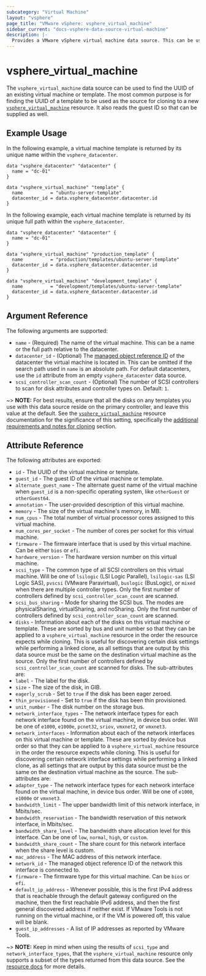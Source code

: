 ```yaml
---
subcategory: "Virtual Machine"
layout: "vsphere"
page_title: "VMware vSphere: vsphere_virtual_machine"
sidebar_current: "docs-vsphere-data-source-virtual-machine"
description: |-
  Provides a VMware vSphere virtual machine data source. This can be used to return data from a virtual machine or template.
---
```


# vsphere\_virtual\_machine

The `vsphere_virtual_machine` data source can be used to find the UUID of an
existing virtual machine or template. The most common purpose is for finding
the UUID of a template to be used as the source for cloning to a new
[`vsphere_virtual_machine`][docs-virtual-machine-resource] resource. It also
reads the guest ID so that can be supplied as well.

[docs-virtual-machine-resource]: /docs/providers/vsphere/r/virtual_machine.html

## Example Usage

In the following example, a virtual machine template is returned by its
unique name within the `vsphere_datacenter`.

```hcl
data "vsphere_datacenter" "datacenter" {
  name = "dc-01"
}

data "vsphere_virtual_machine" "template" {
  name          = "ubuntu-server-template"
  datacenter_id = data.vsphere_datacenter.datacenter.id
}
```
In the following example, each virtual machine template is returned by its
unique full path within the `vsphere_datacenter`.

```hcl
data "vsphere_datacenter" "datacenter" {
  name = "dc-01"
}

data "vsphere_virtual_machine" "production_template" {
  name          = "production/templates/ubuntu-server-template"
  datacenter_id = data.vsphere_datacenter.datacenter.id
}

data "vsphere_virtual_machine" "development_template" {
  name          = "development/templates/ubuntu-server-template"
  datacenter_id = data.vsphere_datacenter.datacenter.id
}
```

## Argument Reference

The following arguments are supported:

* `name` - (Required) The name of the virtual machine. This can be a name or
  the full path relative to the datacenter.
* `datacenter_id` - (Optional) The [managed object reference
  ID][docs-about-morefs] of the datacenter the virtual machine is located in.
  This can be omitted if the search path used in `name` is an absolute path.
  For default datacenters, use the `id` attribute from an empty
  `vsphere_datacenter` data source.
* `scsi_controller_scan_count` - (Optional) The number of SCSI controllers to
  scan for disk attributes and controller types on. Default: `1`.

[docs-about-morefs]: /docs/providers/vsphere/index.html#use-of-managed-object-references-by-the-vsphere-provider

~> **NOTE:** For best results, ensure that all the disks on any templates you
use with this data source reside on the primary controller, and leave this
value at the default. See the [`vsphere_virtual_machine`][docs-virtual-machine-resource]
resource documentation for the significance of this setting, specifically the
[additional requirements and notes for cloning][docs-virtual-machine-resource-cloning] 
section.

[docs-virtual-machine-resource-cloning]: /docs/providers/vsphere/r/virtual_machine.html#additional-requirements-and-notes-for-cloning

## Attribute Reference

The following attributes are exported:

* `id` - The UUID of the virtual machine or template.
* `guest_id` - The guest ID of the virtual machine or template.
* `alternate_guest_name` - The alternate guest name of the virtual machine when
`guest_id` is a non-specific operating system, like `otherGuest` or `otherGuest64`.
* `annotation` - The user-provided description of this virtual machine.
* `memory` - The size of the virtual machine's memory, in MB.
* `num_cpus` - The total number of virtual processor cores assigned to this
  virtual machine.
* `num_cores_per_socket` - The number of cores per socket for this virtual machine.
* `firmware` - The firmware interface that is used by this virtual machine. Can be
  either `bios` or `efi`.
* `hardware_version` - The hardware version number on this virtual machine.
* `scsi_type` - The common type of all SCSI controllers on this virtual machine.
  Will be one of `lsilogic` (LSI Logic Parallel), `lsilogic-sas` (LSI Logic
  SAS), `pvscsi` (VMware Paravirtual), `buslogic` (BusLogic), or `mixed` when
  there are multiple controller types. Only the first number of controllers
  defined by `scsi_controller_scan_count` are scanned.
* `scsi_bus_sharing` - Mode for sharing the SCSI bus. The modes are
  physicalSharing, virtualSharing, and noSharing. Only the first number of
  controllers defined by `scsi_controller_scan_count` are scanned.
* `disks` - Information about each of the disks on this virtual machine or
  template. These are sorted by bus and unit number so that they can be applied
  to a `vsphere_virtual_machine` resource in the order the resource expects
  while cloning. This is useful for discovering certain disk settings while
  performing a linked clone, as all settings that are output by this data
  source must be the same on the destination virtual machine as the source.
  Only the first number of controllers defined by `scsi_controller_scan_count`
  are scanned for disks. The sub-attributes are:
 * `label` -  The label for the disk.
 * `size` - The size of the disk, in GIB.
 * `eagerly_scrub` - Set to `true` if the disk has been eager zeroed.
 * `thin_provisioned` - Set to `true` if the disk has been thin provisioned.
 * `unit_number` - The disk number on the storage bus.
* `network_interface_types` - The network interface types for each network
  interface found on the virtual machine, in device bus order. Will be one of
  `e1000`, `e1000e`, `pcnet32`, `sriov`, `vmxnet2`, or `vmxnet3`.
* `network_interfaces` - Information about each of the network interfaces on this 
  virtual machine or template. These are sorted by device bus order so that they 
  can be applied to a `vsphere_virtual_machine` resource in the order the resource 
  expects while cloning. This is useful for discovering certain network interface 
  settings while performing a linked clone, as all settings that are output by this 
  data source must be the same on the destination virtual machine as the source.
  The sub-attributes are:
 * `adapter_type` -  The network interface types for each network interface found 
  on the virtual machine, in device bus order. Will be one of `e1000`, `e1000e` or 
  `vmxnet3`.
 * `bandwidth_limit` - The upper bandwidth limit of this network interface, 
  in Mbits/sec.
 * `bandwidth_reservation` - The bandwidth reservation of this network interface, 
  in Mbits/sec.
 * `bandwidth_share_level` - The bandwidth share allocation level for this interface. 
  Can be one of `low`, `normal`, `high`, or `custom`.
 * `bandwidth_share_count` - The share count for this network interface when the 
  share level is custom.
 * `mac_address` - The MAC address of this network interface.
 * `network_id` - The managed object reference ID of the network this interface is 
  connected to.
* `firmware` - The firmware type for this virtual machine. Can be `bios` or `efi`.
* `default_ip_address` - Whenever possible, this is the first IPv4 address that is reachable through
  the default gateway configured on the machine, then the first reachable IPv6
  address, and then the first general discovered address if neither exist. If
  VMware Tools is not running on the virtual machine, or if the VM is powered
  off, this value will be blank.
* `guest_ip_addresses` - A list of IP addresses as reported by VMware Tools.

~> **NOTE:** Keep in mind when using the results of `scsi_type` and
`network_interface_types`, that the `vsphere_virtual_machine` resource only
supports a subset of the types returned from this data source. See the
[resource docs][docs-virtual-machine-resource] for more details.
